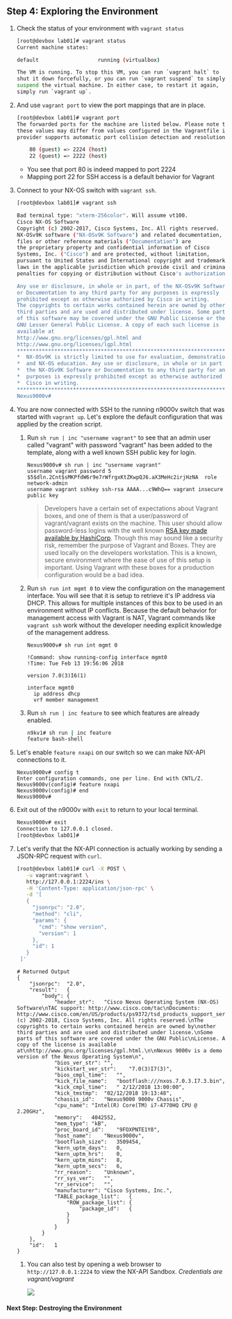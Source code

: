 ## Step 4: Exploring the Environment

1. Check the status of your environment with `vagrant status`

    ```bash
    [root@devbox lab01]# vagrant status
    Current machine states:

    default                   running (virtualbox)

    The VM is running. To stop this VM, you can run `vagrant halt` to
    shut it down forcefully, or you can run `vagrant suspend` to simply
    suspend the virtual machine. In either case, to restart it again,
    simply run `vagrant up`.
    ```

1. And use `vagrant port` to view the port mappings that are in place.

    ```bash
    [root@devbox lab01]# vagrant port
    The forwarded ports for the machine are listed below. Please note that
    these values may differ from values configured in the Vagrantfile if the
    provider supports automatic port collision detection and resolution.

        80 (guest) => 2224 (host)
        22 (guest) => 2222 (host)
    ```

    * You see that port 80 is indeed mapped to port 2224
    * Mapping port 22 for SSH access is a default behavior for Vagrant

1. Connect to your NX-OS switch with `vagrant ssh`.

    ```bash
    [root@devbox lab01]# vagrant ssh

    Bad terminal type: "xterm-256color". Will assume vt100.
    Cisco NX-OS Software
    Copyright (c) 2002-2017, Cisco Systems, Inc. All rights reserved.
    NX-OSv9K software ("NX-OSv9K Software") and related documentation,
    files or other reference materials ("Documentation") are
    the proprietary property and confidential information of Cisco
    Systems, Inc. ("Cisco") and are protected, without limitation,
    pursuant to United States and International copyright and trademark
    laws in the applicable jurisdiction which provide civil and criminal
    penalties for copying or distribution without Cisco's authorization.

    Any use or disclosure, in whole or in part, of the NX-OSv9K Software
    or Documentation to any third party for any purposes is expressly
    prohibited except as otherwise authorized by Cisco in writing.
    The copyrights to certain works contained herein are owned by other
    third parties and are used and distributed under license. Some parts
    of this software may be covered under the GNU Public License or the
    GNU Lesser General Public License. A copy of each such license is
    available at
    http://www.gnu.org/licenses/gpl.html and
    http://www.gnu.org/licenses/lgpl.html
    ***************************************************************************
    *  NX-OSv9K is strictly limited to use for evaluation, demonstration      *
    *  and NX-OS education. Any use or disclosure, in whole or in part of     *
    *  the NX-OSv9K Software or Documentation to any third party for any      *
    *  purposes is expressly prohibited except as otherwise authorized by     *
    *  Cisco in writing.                                                     *
    ***************************************************************************
    Nexus9000v#
    ```

1. You are now connected with SSH to the running n9000v switch that was started with `vagrant up`. Let's explore the default configuration that was applied by the creation script.
    1. Run `sh run | inc "username vagrant"` to see that an admin user called "vagrant" with password "vagrant" has been added to the template, along with a well known SSH public key for login.

        ```
        Nexus9000v# sh run | inc "username vagrant"
        username vagrant password 5 $5$dln.2Cnt$sMKPfdW6r9e7rWfrgxKtZKwpQJ6.aX3MeHc2irjHzNA  role network-admin
        username vagrant sshkey ssh-rsa AAAA...c9WhQ== vagrant insecure public key
        ```

        > Developers have a certain set of expectations about Vagrant boxes, and one of them is that a user/password of vagrant/vagrant exists on the machine. This user should allow password-less logins with the well known [RSA key made available by HashiCorp](https://github.com/hashicorp/vagrant/tree/master/keys). Though this may sound like a security risk, remember the purpose of Vagrant and Boxes. They are used locally on the developers workstation. This is a known, secure environment where the ease of use of this setup is important. Using Vagrant with these boxes for a production configuration would be a bad idea.
    1. Run `sh run int mgmt 0` to view the configuration on the management interface. You will see that it is setup to retrieve it's IP address via DHCP. This allows for multiple instances of this box to be used in an environment without IP conflicts. Because the default behavior for management access with Vagrant is NAT, Vagrant commands like `vagrant ssh` work without the developer needing explicit knowledge of the management address.

        ```
        Nexus9000v# sh run int mgmt 0

        !Command: show running-config interface mgmt0
        !Time: Tue Feb 13 19:56:06 2018

        version 7.0(3)I6(1)

        interface mgmt0
          ip address dhcp
          vrf member management
        ```

    1. Run `sh run | inc feature` to see which features are already enabled.

        ```bash
        n9kv1# sh run | inc feature
        feature bash-shell
        ```

1. Let's enable `feature nxapi` on our switch so we can make NX-API connections to it.  

    ```
    Nexus9000v# config t
    Enter configuration commands, one per line. End with CNTL/Z.
    Nexus9000v(config)# feature nxapi
    Nexus9000v(config)# end
    Nexus9000v#
    ```

1. Exit out of the n9000v with `exit` to return to your local terminal.  

    ```bash
    Nexus9000v# exit
    Connection to 127.0.0.1 closed.
    [root@devbox lab01]#
    ```

1. Let's verify that the NX-API connection is actually working by sending a JSON-RPC request with `curl`.

    ```bash
    [root@devbox lab01]# curl -X POST \
       -u vagrant:vagrant \
       http://127.0.0.1:2224/ins \
       -H 'Content-Type: application/json-rpc' \
       -d '[
       {
         "jsonrpc": "2.0",
         "method": "cli",
         "params": {
           "cmd": "show version",
           "version": 1
         },
         "id": 1
       }
     ]'
    ```

    ```
    # Returned Output
    {
    	"jsonrpc":	"2.0",
    	"result":	{
    		"body":	{
    			"header_str":	"Cisco Nexus Operating System (NX-OS) Software\nTAC support: http://www.cisco.com/tac\nDocuments: http://www.cisco.com/en/US/products/ps9372/tsd_products_support_series_home.html\nCopyright (c) 2002-2018, Cisco Systems, Inc. All rights reserved.\nThe copyrights to certain works contained herein are owned by\nother third parties and are used and distributed under license.\nSome parts of this software are covered under the GNU Public\nLicense. A copy of the license is available at\nhttp://www.gnu.org/licenses/gpl.html.\n\nNexus 9000v is a demo version of the Nexus Operating System\n",
    			"bios_ver_str":	"",
    			"kickstart_ver_str":	"7.0(3)I7(3)",
    			"bios_cmpl_time":	"",
    			"kick_file_name":	"bootflash:///nxos.7.0.3.I7.3.bin",
    			"kick_cmpl_time":	" 2/12/2018 13:00:00",
    			"kick_tmstmp":	"02/12/2018 19:13:48",
    			"chassis_id":	"Nexus9000 9000v Chassis",
    			"cpu_name":	"Intel(R) Core(TM) i7-4770HQ CPU @ 2.20GHz",
    			"memory":	4042552,
    			"mem_type":	"kB",
    			"proc_board_id":	"9FOXPNTE1Y8",
    			"host_name":	"Nexus9000v",
    			"bootflash_size":	3509454,
    			"kern_uptm_days":	0,
    			"kern_uptm_hrs":	0,
    			"kern_uptm_mins":	8,
    			"kern_uptm_secs":	6,
    			"rr_reason":	"Unknown",
    			"rr_sys_ver":	"",
    			"rr_service":	"",
    			"manufacturer":	"Cisco Systems, Inc.",
    			"TABLE_package_list":	{
    				"ROW_package_list":	{
    					"package_id":	{
    				}
    				}
    			}
    		}
    	},
    	"id":	1
    }
    ```

    1. You can also test by opening a web browser to `http://127.0.0.1:2224` to view the NX-API Sandbox. *Credentials are vagrant/vagrant*

        <!-- ![](images/nx_api_sandbox.png) -->
        ![](/posts/files/vagrant_first_up/images/nx_api_sandbox.png)

#### Next Step: Destroying the Environment
